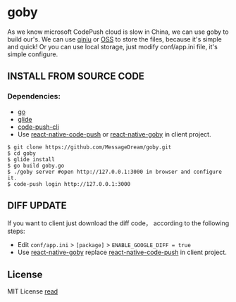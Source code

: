 # goby

As we know microsoft CodePush cloud is slow in China, we can use goby to build our's. We can use [qiniu](http://www.qiniu.com/) or [OSS](https://www.aliyun.com/product/oss) to store the files, because it's simple and quick!  Or you can use local storage, just modify conf/app.ini file, it's simple configure.

## INSTALL FROM SOURCE CODE

### Dependencies:

* [go](https://github.com/golang/go)
* [glide](https://github.com/Masterminds/glide)
* [code-push-cli](https://github.com/Microsoft/code-push/tree/master/cli)
* Use [react-native-code-push](https://github.com/Microsoft/react-native-code-push) or [react-native-goby](https://github.com/MessageDream/react-native-goby) in client project.

```shell
$ git clone https://github.com/MessageDream/goby.git
$ cd goby
$ glide install
$ go build goby.go
$ ./goby server #open http://127.0.0.1:3000 in browser and configure it.
$ code-push login http://127.0.0.1:3000 
```

## DIFF UPDATE
If you want to client just download the diff code， according to the following steps:

* Edit `conf/app.ini` > `[package]` > `ENABLE_GOOGLE_DIFF = true`
* Use [react-native-goby](https://github.com/MessageDream/react-native-goby) replace [react-native-code-push](https://github.com/Microsoft/react-native-code-push) in client project.

## License
MIT License [read](https://github.com/MessageDream/goby/blob/master/LICENSE)